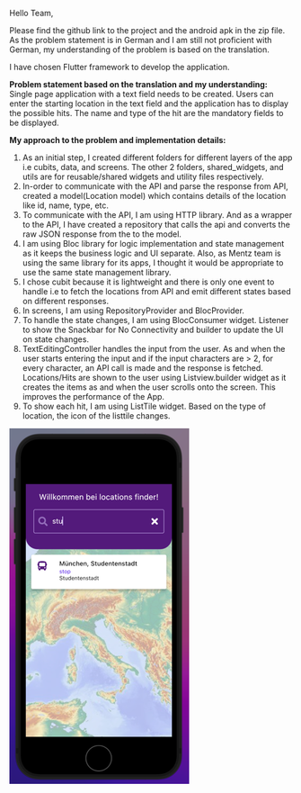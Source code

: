 Hello Team,

Please find the github link to the project and the android apk in the zip file.
As the problem statement is in German and I am still not proficient with German, my understanding of the problem is based on the translation.

I have chosen Flutter framework to develop the application.

**Problem statement based on the translation and my understanding:**
Single page application with a text field needs to be created.
Users can enter the starting location in the text field and the application has to display the possible hits.
The name and type of the hit are the mandatory fields to be displayed.

**My approach to the problem and implementation details:**
1. As an initial step, I created different folders for different layers of the app i.e cubits, data, and screens. The other 2 folders, shared_widgets, and utils are for reusable/shared widgets and utility files respectively.
2. In-order to communicate with the API and parse the response from API, created a model(Location model) which contains details of the location like id, name, type, etc.
3. To communicate with the API, I am using HTTP library. And as a wrapper to the API, I have created a repository that calls the api and converts the raw JSON response from the to the model.
5. I am using Bloc library for logic implementation and state management as it keeps the business logic and UI separate. Also, as Mentz team is using the same library for its apps, I thought it would be appropriate to use the same state management library.
6. I chose cubit because it is lightweight and there is only one event to handle i.e to fetch the locations from API and emit different states based on different responses.
7. In screens, I am using RepositoryProvider and BlocProvider.
8. To handle the state changes, I am using BlocConsumer widget. Listener to show the Snackbar for No Connectivity and builder to update the UI on state changes.
9. TextEditingController handles the input from the user. As and when the user starts entering the input and if the input characters are > 2, for every character, an API call is made and the response is fetched. Locations/Hits are shown to the user using Listview.builder widget as it creates the items as and when the user scrolls onto the screen. This improves the performance of the App.
10. To show each hit, I am using ListTile widget. Based on the type of location, the icon of the listtile changes.

![](./screenshot.png)